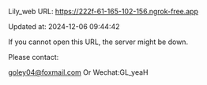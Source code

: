 Lily_web URL: https://222f-61-165-102-156.ngrok-free.app

Updated at: 2024-12-06 09:44:42

If you cannot open this URL, the server might be down.

Please contact: 

goley04@foxmail.com Or Wechat:GL_yeaH